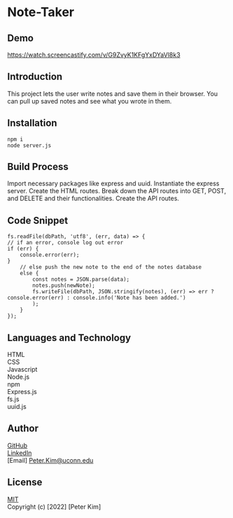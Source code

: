# Note-Taker

## Demo
https://watch.screencastify.com/v/G9ZvyK1KFgYxDYaVl8k3

## Introduction
This project lets the user write notes and save them in their browser. You can pull up saved notes and see what you wrote in them.
## Installation
```
npm i
node server.js
```

## Build Process
Import necessary packages like express and uuid. Instantiate the express server. Create the HTML routes.
Break down the API routes into GET, POST, and DELETE and their functionalities. Create the API routes.

## Code Snippet
```
fs.readFile(dbPath, 'utf8', (err, data) => {
// if an error, console log out error
if (err) {
    console.error(err);
}
    // else push the new note to the end of the notes database 
    else {
        const notes = JSON.parse(data);
        notes.push(newNote);
        fs.writeFile(dbPath, JSON.stringify(notes), (err) => err ? console.error(err) : console.info('Note has been added.')
        );
    }
});
```

## Languages and Technology
HTML<br>
CSS<br>
Javascript<br>
Node.js<br>
npm<br>
Express.js<br>
fs.js<br>
uuid.js<br>

## Author
[GitHub](https://github.com/PeterKim89)<br>
[LinkedIn](www.linkedin.com/in/peter-kim89)<br>
[Email] Peter.Kim@uconn.edu

## License
[MIT](https://choosealicense.com/licenses/mit/)<br>
Copyright (c) [2022] [Peter Kim]